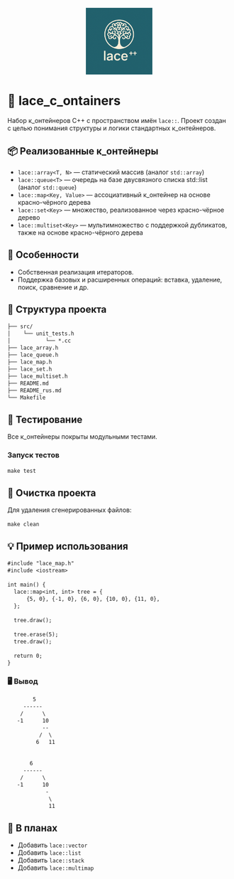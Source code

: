 <p align="center">
  <img src="logo.png" width="150" alt="lace logo">
</p>

# 🧵 lace_c_ontainers

Набор к_онтейнеров C++ с пространством имён `lace::`. Проект создан с целью понимания структуры и логики стандартных к_онтейнеров.

## 📦 Реализованные к_онтейнеры

- `lace::array<T, N>` — статический массив (аналог `std::array`)
- `lace::queue<T>` — очередь на базе двусвязного списка std::list (аналог `std::queue`)
- `lace::map<Key, Value>` — ассоциативный к_онтейнер на основе красно-чёрного дерева
- `lace::set<Key>` — множество, реализованное через красно-чёрное дерево
- `lace::multiset<Key>` — мультимножество с поддержкой дубликатов, также на основе красно-чёрного дерева

## 🔧 Особенности

- Собственная реализация итераторов.
- Поддержка базовых и расширенных операций: вставка, удаление, поиск, сравнение и др.

## 📁 Структура проекта

```
├── src/ 
│    └── unit_tests.h 
│           └── *.cc 
├── lace_array.h 
├── lace_queue.h 
├── lace_map.h 
├── lace_set.h 
├── lace_multiset.h 
├── README.md 
├── README_rus.md 
└── Makefile 
```

## 🧪 Тестирование

Все к_онтейнеры покрыты модульными тестами.

### Запуск тестов

```make test```

## 🧹 Очистка проекта

Для удаления сгенерированных файлов:

```make clean```


## 💡  Примеp использования

```
#include "lace_map.h"
#include <iostream>

int main() {
  lace::map<int, int> tree = {
      {5, 0}, {-1, 0}, {6, 0}, {10, 0}, {11, 0},
  };

  tree.draw();

  tree.erase(5);
  tree.draw();

  return 0;
}
```

### 🖥️ Вывод

```
        5        
     ------     
    /      \    
   -1      10   
           --   
          /  \  
         6   11 
                

       6        
     ------     
    /      \    
   -1      10   
            -   
             \  
             11 
```


## 🚧 В планах

- Добавить `lace::vector`
- Добавить `lace::list`
- Добавить `lace::stack`
- Добавить `lace::multimap`


